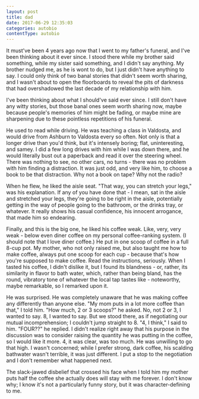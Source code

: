 ```yaml
---
layout: post
title: dad
date: 2017-06-29 12:35:03
categories: autobio
contentType: autobio
---
```

It must've been 4 years ago now that I went to my father's funeral, and I've been thinking about it ever since.  I stood there while my brother said something, while my sister said something, and I didn't say anything.  My brother nudged me, as he is wont to do, but I just didn't have anything to say.  I could only think of two banal stories that didn't seem worth sharing, and I wasn't about to open the floorboards to reveal the pits of darkness that had overshadowed the last decade of my relationship with him.

I've been thinking about what I should've said ever since.  I still don't have any witty stories, but those banal ones seem worth sharing now, maybe because people's memories of him might be fading, or maybe mine are sharpening due to these pointless repetitions of his funeral.

He used to read while driving.  He was teaching a class in Valdosta, and would drive from Ashburn to Valdosta every so often.  Not only is that a longer drive than you'd think, but it's intensely boring; flat, uninteresting, and samey.  I did a few long drives with him while I was down there, and he would literally bust out a paperback and read it over the steering wheel.  There was nothing to see, no other cars, no turns - there was no problem with him finding a distraction.  It was just odd, and very like him, to choose a book to be that distraction.  Why not a book on tape?  Why not the radio?

When he flew, he liked the aisle seat.  "That way, you can stretch your legs," was his explanation.  If any of you have done that - I mean, sat in the aisle and stretched your legs, they're going to be right in the aisle, potentially getting in the way of people going to the bathroom, or the drinks tray, or whatever.  It really shows his casual confidence, his innocent arrogance, that made him so endearing.

Finally, and this is the big one, he liked his coffee weak.  Like, very, very weak - below even diner coffee on my personal coffee-ranking system.  (I should note that I love diner coffee.)  He put in one scoop of coffee in a full 8-cup pot.  My mother, who not only raised me, but also taught me how to make coffee, always put one scoop for each cup - because that's how you're supposed to make coffee.  Read the instructions, seriously.  When I tasted his coffee, I didn't dislike it, but I found its blandness - or, rather, its similarity in flavor to bath water, which, rather than being bland, has the round, vibratory tone of whatever the local tap tastes like - noteworthy, maybe remarkable, so I remarked upon it.  

He was surprised.  He was completely unaware that he was making coffee any differently than anyone else.  "My mom puts in a lot more coffee than that," I told him.  "How much, 2 or 3 scoops?" he asked.  No, not 2 or 3, I wanted to say.  8, I wanted to say.  But we stood there, as if negotiating our mutual incomprehension; I couldn't jump straight to 8.  "4, I think," I said to him.  "FOUR??" he replied.  I didn't realize right away that his purpose in the discussion was to consider raising the quantity he was putting in the coffee, so I would like it more.  4, it was clear, was too much.  He was unwilling to go that high.  I wasn't concerned; while I prefer strong, dark coffee, his scalding bathwater wasn't terrible, it was just different.  I put a stop to the negotiation and I don't remember what happened next.

The slack-jawed disbelief that crossed his face when I told him my mother puts half the coffee she actually does will stay with me forever.  I don't know why; I know it's not a particularly funny story, but it was character-defining to me.

